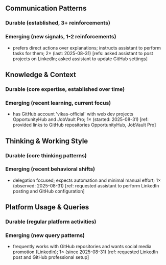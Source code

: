## Communication Patterns
### Durable (established, 3+ reinforcements)

### Emerging (new signals, 1-2 reinforcements)
- prefers direct actions over explanations; instructs assistant to perform tasks for them; 2× (last: 2025-08-31) [refs: asked assistant to post projects on LinkedIn; asked assistant to update GitHub settings]

## Knowledge & Context
### Durable (core expertise, established over time)

### Emerging (recent learning, current focus)
- has GitHub account 'vikas-official' with web dev projects OpportunityHub and JobVault Pro; 1× (started: 2025-08-31) [ref: provided links to GitHub repositories OpportunityHub, JobVault Pro]

## Thinking & Working Style
### Durable (core thinking patterns)

### Emerging (recent behavioral shifts)
- delegation focused; expects automation and minimal manual effort; 1× (observed: 2025-08-31) [ref: requested assistant to perform LinkedIn posting and GitHub configuration]

## Platform Usage & Queries
### Durable (regular platform activities)

### Emerging (new query patterns)
- frequently works with GitHub repositories and wants social media promotion (LinkedIn); 1× (since 2025-08-31) [ref: requested LinkedIn post and GitHub professional setup]